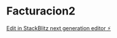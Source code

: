 # Facturacion2

[Edit in StackBlitz next generation editor ⚡️](https://stackblitz.com/~/github.com/DLXSERVEIS/Facturacion2)